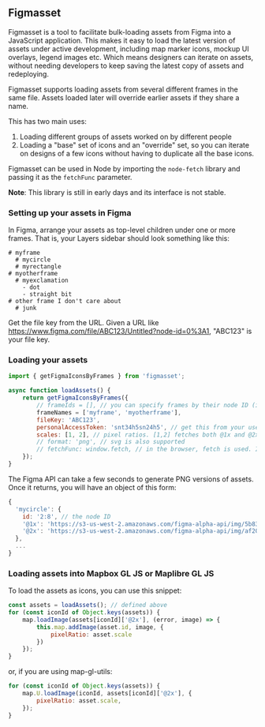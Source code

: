 ## Figmasset

Figmasset is a tool to facilitate bulk-loading assets from Figma into a JavaScript application. This makes it easy to load the latest version of assets under active development, including map marker icons, mockup UI overlays, legend images etc. Which means designers can iterate on assets, without needing developers to keep saving the latest copy of assets and redeploying.

Figmasset supports loading assets from several different frames in the same file. Assets loaded later will override earlier assets if they share a name.

This has two main uses:

1. Loading different groups of assets worked on by different people
2. Loading a "base" set of icons and an "override" set, so you can iterate on designs of a few icons without having to duplicate all the base icons.


Figmasset can be used in Node by importing the `node-fetch` library and passing it as the `fetchFunc` parameter.

**Note**: This library is still in early days and its interface is not stable.

### Setting up your assets in Figma

In Figma, arrange your assets as top-level children under one or more frames. That is, your Layers sidebar should look something like this:

```
# myframe
  # mycircle
  # myrectangle
# myotherframe
  # myexclamation
    - dot
    - straight bit
# other frame I don't care about
  # junk
```

Get the file key from the URL. Given a URL like https://www.figma.com/file/ABC123/Untitled?node-id=0%3A1, "ABC123" is your file key.

### Loading your assets

```js
import { getFigmaIconsByFrames } from 'figmasset';

async function loadAssets() {
    return getFigmaIconsByFrames({
        // frameIds = [], // you can specify frames by their node ID (in the URL)
        frameNames = ['myframe', 'myotherframe'],
        fileKey: 'ABC123',
        personalAccessToken: 'snt34h5sn24h5', // get this from your user > Settings page. Be careful who you expose this to, it provides unrestricted access to your account
        scales: [1, 2], // pixel ratios. [1,2] fetches both @1x and @2x versions of each asset.
        // format: 'png', // svg is also supported
        // fetchFunc: window.fetch, // in the browser, fetch is used. If using in Node, pass in the node-fetch library.
    });
}
```

The Figma API can take a few seconds to generate PNG versions of assets. Once it returns, you will have an object of this form:

```js
{
  'mycircle': {
    id: '2:8', // the node ID
    '@1x': 'https://s3-us-west-2.amazonaws.com/figma-alpha-api/img/5b83/a061/e42384a5bc5a5ac5cabcb5a5cabcb5c5,
    '@2x': 'https://s3-us-west-2.amazonaws.com/figma-alpha-api/img/af20/18b77f7fe7ee57f5efe5ef5ee7eaa2f32aea0'
  },
  ...
}
```

### Loading assets into Mapbox GL JS or Maplibre GL JS

To load the assets as icons, you can use this snippet:

```js
const assets = loadAssets(); // defined above
for (const iconId of Object.keys(assets)) {
    map.loadImage(assets[iconId]['@2x'], (error, image) => {
        this.map.addImage(asset.id, image, {
            pixelRatio: asset.scale
        })
    });
}
```

or, if you are using map-gl-utils:

```js
for (const iconId of Object.keys(assets)) {
    map.U.loadImage(iconId, assets[iconId]['@2x'], {
        pixelRatio: asset.scale,
    });
}
```